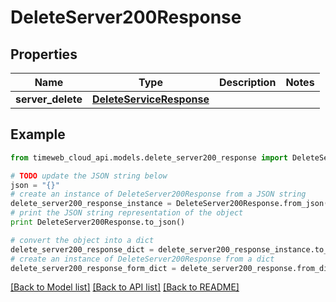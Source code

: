 # DeleteServer200Response


## Properties
Name | Type | Description | Notes
------------ | ------------- | ------------- | -------------
**server_delete** | [**DeleteServiceResponse**](DeleteServiceResponse.md) |  | 

## Example

```python
from timeweb_cloud_api.models.delete_server200_response import DeleteServer200Response

# TODO update the JSON string below
json = "{}"
# create an instance of DeleteServer200Response from a JSON string
delete_server200_response_instance = DeleteServer200Response.from_json(json)
# print the JSON string representation of the object
print DeleteServer200Response.to_json()

# convert the object into a dict
delete_server200_response_dict = delete_server200_response_instance.to_dict()
# create an instance of DeleteServer200Response from a dict
delete_server200_response_form_dict = delete_server200_response.from_dict(delete_server200_response_dict)
```
[[Back to Model list]](../README.md#documentation-for-models) [[Back to API list]](../README.md#documentation-for-api-endpoints) [[Back to README]](../README.md)



